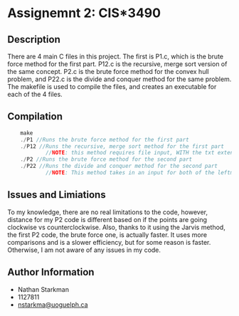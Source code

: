 # Assignemnt 2: CIS*3490

## Description

There are 4 main C files in this project. The first is P1.c, which is the brute force method for the first part. P12.c is the recursive, merge sort version of the same concept. P2.c is the brute force method for the convex hull problem, and P22.c is the divide and conquer method for the same problem. The makefile is used to compile the files, and creates an executable for each of the 4 files.

## Compilation

```C
    make
    ./P1 //Runs the brute force method for the first part
    ./P12 //Runs the recursive, merge sort method for the first part
            //NOTE: this method requires file input, WITH the txt extension included in the title
    ./P2 //Runs the brute force method for the second part
    ./P22 //Runs the divide and conquer method for the second part
            //NOTE: This method takes in an input for both of the leftmost and rightmost extreme points. IT IS ASSUMED THAT THE POINTS ARE INCLUDED ON THE HULL

```

## Issues and Limiations

To my knowledge, there are no real limitations to the code, however, distance for my P2 code is different based on if the points are going clockwise vs counterclockwise. Also, thanks to it using the Jarvis method, the first P2 code, the brute force one, is actually faster. It uses more comparisons and is a slower efficiency, but for some reason is faster. Otherwise, I am not aware of any issues in my code.

## Author Information

* Nathan Starkman
* 1127811
* nstarkma@uoguelph.ca
